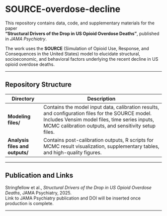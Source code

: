 # SOURCE-overdose-decline

This repository contains data, code, and supplementary materials for the paper  
**“Structural Drivers of the Drop in US Opioid Overdose Deaths”**, published in *JAMA Psychiatry*.

The work uses the **SOURCE** (Simulation of Opioid Use, Response, and Consequences in the United States) model to elucidate structural, socioeconomic, and behavioral factors underlying the recent decline in US opioid overdose deaths.

---

## Repository Structure

| Directory | Description |
|------------|--------------|
| **Modeling files/** | Contains the model input data, calibration results, and configuration files for the SOURCE model. Includes Vensim model files, time series inputs, MCMC calibration outputs, and sensitivity setup files. |
| **Analysis files and outputs/** | Contains post-calibration outputs, R scripts for MCMC result visualization, supplementary tables, and high-quality figures. |

---

## Publication and Links

Stringfellow et al., *Structural Drivers of the Drop in US Opioid Overdose Deaths*, JAMA Psychiatry, 2025.  
Link to JAMA Psychiatry publication and DOI will be inserted once production is complete.

---
